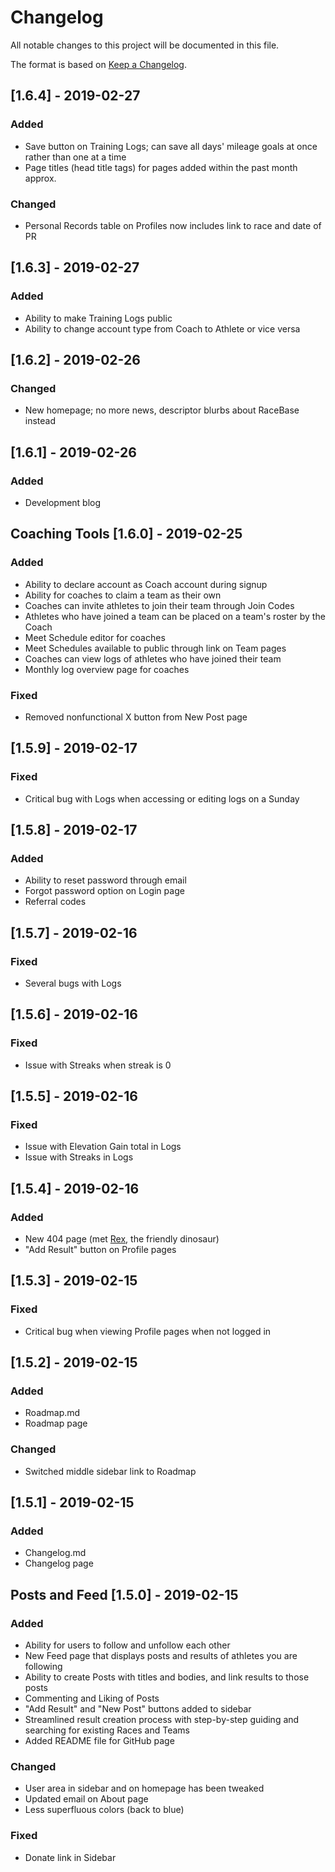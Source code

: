 # Changelog
All notable changes to this project will be documented in this file.

The format is based on [Keep a Changelog](https://keepachangelog.com/en/1.0.0/).

<a name="1.6.4"></a>

## [1.6.4] - 2019-02-27
### Added
- Save button on Training Logs; can save all days' mileage goals at once rather than one at a time
- Page titles (head title tags) for pages added within the past month approx.

### Changed
- Personal Records table on Profiles now includes link to race and date of PR

<a name="1.6.3"></a>

## [1.6.3] - 2019-02-27
### Added
- Ability to make Training Logs public
- Ability to change account type from Coach to Athlete or vice versa

<a name="1.6.2"></a>

## [1.6.2] - 2019-02-26
### Changed
- New homepage; no more news, descriptor blurbs about RaceBase instead

<a name="1.6.1"></a>

## [1.6.1] - 2019-02-26
### Added
- Development blog

<a name="1.6.0"></a>

## Coaching Tools [1.6.0] - 2019-02-25
### Added 
- Ability to declare account as Coach account during signup
- Ability for coaches to claim a team as their own
- Coaches can invite athletes to join their team through Join Codes
- Athletes who have joined a team can be placed on a team's roster by the Coach
- Meet Schedule editor for coaches
- Meet Schedules available to public through link on Team pages
- Coaches can view logs of athletes who have joined their team
- Monthly log overview page for coaches

### Fixed 
- Removed nonfunctional X button from New Post page

<a name="1.5.9"></a>

## [1.5.9] - 2019-02-17
### Fixed
- Critical bug with Logs when accessing or editing logs on a Sunday

<a name="1.5.8"></a>

## [1.5.8] - 2019-02-17
### Added
- Ability to reset password through email
- Forgot password option on Login page
- Referral codes

<a name="1.5.7"></a>

## [1.5.7] - 2019-02-16
### Fixed
- Several bugs with Logs

<a name="1.5.6"></a>

## [1.5.6] - 2019-02-16
### Fixed
- Issue with Streaks when streak is 0

<a name="1.5.5"></a>

## [1.5.5] - 2019-02-16
### Fixed 
- Issue with Elevation Gain total in Logs
- Issue with Streaks in Logs

<a name="1.5.4"></a>

## [1.5.4] - 2019-02-16
### Added 
- New 404 page (met [Rex](https://racebase.io/notfound), the friendly dinosaur)
- "Add Result" button on Profile pages 

<a name="1.5.3"></a>

## [1.5.3] - 2019-02-15
### Fixed 
- Critical bug when viewing Profile pages when not logged in

<a name="1.5.2"></a>

## [1.5.2] - 2019-02-15
### Added
- Roadmap.md
- Roadmap page

### Changed 
- Switched middle sidebar link to Roadmap

<a name="1.5.1"></a>

## [1.5.1] - 2019-02-15
### Added 
- Changelog.md
- Changelog page

<a name="1.5.0"></a>

## Posts and Feed [1.5.0] - 2019-02-15

### Added
- Ability for users to follow and unfollow each other
- New Feed page that displays posts and results of athletes you are following
- Ability to create Posts with titles and bodies, and link results to those posts
- Commenting and Liking of Posts
- "Add Result" and "New Post" buttons added to sidebar
- Streamlined result creation process with step-by-step guiding and searching for existing Races and Teams
- Added README file for GitHub page

### Changed
- User area in sidebar and on homepage has been tweaked
- Updated email on About page
- Less superfluous colors (back to blue)

### Fixed
- Donate link in Sidebar
